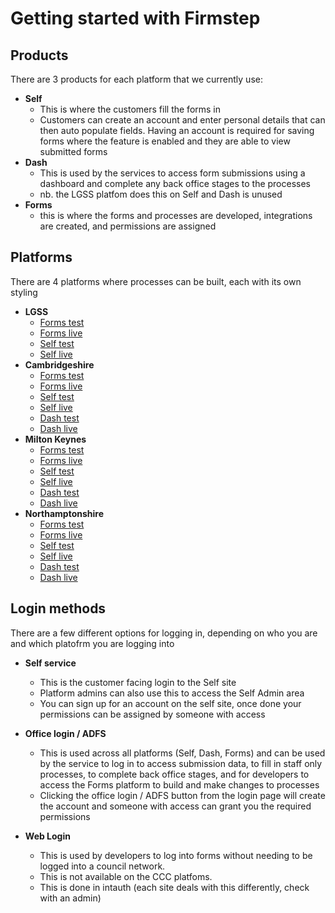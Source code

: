 # Getting started with Firmstep

## Products
There are 3 products for each platform that we currently use:
* **Self**
    * This is where the customers fill the forms in
    * Customers can create an account and enter personal details that can then auto populate fields. Having an account is required for saving forms where the feature is enabled and they are able to view submitted forms
* **Dash**
    * This is used by the services to access form submissions using a dashboard and complete any back office stages to the processes
    * nb. the LGSS platfom does this on Self and Dash is unused
* **Forms**
    * this is where the forms and processes are developed, integrations are created, and permissions are assigned

## Platforms
There are 4 platforms where processes can be built, each with its own styling
* **LGSS**
    * [Forms test](https://lgssportal-forms.test.achieveservice.com)
    * [Forms live](https://lgssportal-forms.achieveservice.com)
    * [Self test](https://lgssportal-self.test.achieveservice.com)
    * [Self live](https://lgssportal-self.achieveservice.com)
* **Cambridgeshire**
    * [Forms test](https://cambridgeshire-forms.test.achieveservice.com)
    * [Forms live](https://cambridgeshire-forms.achieveservice.com)
    * [Self test](https://cambridgeshire-self.test.achieveservice.com)
    * [Self live](https://cambridgeshire-self.achieveservice.com)
    * [Dash test](https://cambridgeshire-dash.test.achieveservice.com)
    * [Dash live](https://cambridgeshire-dash.achieveservice.com)
* **Milton Keynes**
    * [Forms test](https://miltonkeynes-forms.test.achieveservice.com)
    * [Forms live](https://miltonkeynes-forms.achieveservice.com)
    * [Self test](https://miltonkeynes-self.test.achieveservice.com)
    * [Self live](https://miltonkeynes-self.achieveservice.com)
    * [Dash test](https://miltonkeynes-dash.test.achieveservice.com)
    * [Dash live](https://miltonkeynes-dash.achieveservice.com)
* **Northamptonshire**
    * [Forms test](https://northamptonshire-forms.test.achieveservice.com)
    * [Forms live](https://northamptonshire-forms.achieveservice.com)
    * [Self test](https://northamptonshire-self.test.achieveservice.com)
    * [Self live](https://northamptonshire-self.achieveservice.com)
    * [Dash test](https://northamptonshire-dash.test.achieveservice.com)
    * [Dash live](https://northamptonshire-dash.achieveservice.com)



## Login methods

There are a few different options for logging in, depending on who you are and which platofrm you are logging into

* **Self service**
    * This is the customer facing login to the Self site
    * Platform admins can also use this to access the Self Admin area
    * You can sign up for an account on the self site, once done your permissions can be assigned by someone with access

* **Office login / ADFS**
    * This is used across all platforms (Self, Dash, Forms) and can be used by the service to log in to access submission data, to fill in staff only processes, to complete back office stages, and for developers to access the Forms platform to build and make changes to processes
    * Clicking the office login / ADFS button from the login page will create the account and someone with access can grant you the required permissions

* **Web Login**
    * This is used by developers to log into forms without needing to be logged into a council network.
    * This is not available on the CCC platfoms.
    * This is done in intauth (each site deals with this differently, check with an admin)
    
